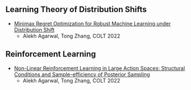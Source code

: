 ## Learning Theory of Distribution Shifts 
* [Minimax Regret Optimization for Robust Machine Learning under Distribution Shift](https://arxiv.org/pdf/2202.05436.pdf)
  * Alekh Agarwal, Tong Zhang, COLT 2022 

## Reinforcement Learning 
* [Non-Linear Reinforcement Learning in Large Action Spaces:
Structural Conditions and Sample-efficiency of Posterior Sampling](https://arxiv.org/pdf/2203.08248.pdf)
  * Alekh Agarwal, Tong Zhang, COLT 2022

